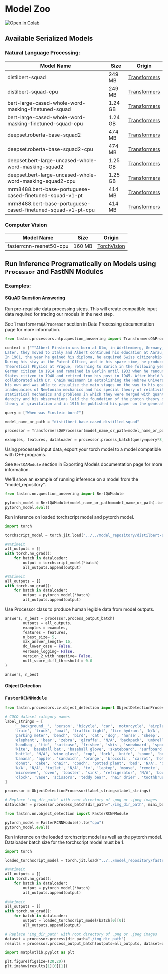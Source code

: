 # Model Zoo

[![Open In Colab](https://colab.research.google.com/assets/colab-badge.svg)](https://colab.research.google.com/github/aychang95/fastnn/blob/master/notebooks/model_zoo.ipynb)

## Available Serialized Models

### Natural Language Processing:

| Model Name | Size | Origin |
| ---------- | ---- | ------ |
| distilbert-squad | 249 MB | [Transformers](https://huggingface.co/distilbert-base-cased-distilled-squad) |
| distilbert-squad-cpu | 249 MB| [Transformers](https://huggingface.co/distilbert-base-cased-distilled-squad) |
| bert-large-cased-whole-word-masking-finetuned-squad | 1.24 GB | [Transformers](https://huggingface.co/bert-large-cased-whole-word-masking-finetuned-squad) |
| bert-large-cased-whole-word-masking-finetuned-squad-cpu | 1.24 GB | [Transformers](https://huggingface.co/bert-large-cased-whole-word-masking-finetuned-squad) |
| deepset.roberta-base-squad2 | 474 MB | [Transformers](https://huggingface.co/deepset/roberta-base-squad2) |
| deepset.roberta-base-squad2-cpu | 474 MB | [Transformers](https://huggingface.co/deepset/roberta-base-squad2) |
| deepset.bert-large-uncased-whole-word-masking-squad2 | 1.25 GB | [Transformers](https://huggingface.co/deepset/bert-large-uncased-whole-word-masking-squad2) |
| deepset.bert-large-uncased-whole-word-masking-squad2-cpu | 1.25 GB | [Transformers](https://huggingface.co/deepset/bert-large-uncased-whole-word-masking-squad2) |
| mrm8488.bert-base-portuguese-cased-finetuned-squad-v1-pt | 414 MB | [Transformers](https://huggingface.co/mrm8488/bert-base-portuguese-cased-finetuned-squad-v1-pt) |
| mrm8488.bert-base-portuguese-cased-finetuned-squad-v1-pt-cpu | 414 MB | [Transformers](https://huggingface.co/mrm8488/bert-base-portuguese-cased-finetuned-squad-v1-pt) |


### Computer Vision
| Model Name | Size | Origin |
| ---------- | ---- | ------ |
| fasterrcnn-resnet50-cpu | 160 MB | [TorchVision]() |



## Run Inference Programatically on Models using `Processor` and FastNN Modules

### Examples:

#### **SQuAD Question Answering**

Run pre-requisite data processing steps. This will create compatible input data required for tracing our models in the next step.

See `TransformersQAProcessor` section in Data Processing documentation page for more information.


```python
from fastnn.processors.nlp.question_answering import TransformersQAProcessor

context = ["""Albert Einstein was born at Ulm, in Württemberg, Germany, on March 14, 1879. Six weeks later the family moved to Munich, where he later on began his schooling at the Luitpold Gymnasium. 
Later, they moved to Italy and Albert continued his education at Aarau, Switzerland and in 1896 he entered the Swiss Federal Polytechnic School in Zurich to be trained as a teacher in physics and mathematics. 
In 1901, the year he gained his diploma, he acquired Swiss citizenship and, as he was unable to find a teaching post, he accepted a position as technical assistant in the Swiss Patent Office. In 1905 he obtained his doctor’s degree.
During his stay at the Patent Office, and in his spare time, he produced much of his remarkable work and in 1908 he was appointed Privatdozent in Berne. In 1909 he became Professor Extraordinary at Zurich, in 1911 Professor of 
Theoretical Physics at Prague, returning to Zurich in the following year to fill a similar post. In 1914 he was appointed Director of the Kaiser Wilhelm Physical Institute and Professor in the University of Berlin. He became a 
German citizen in 1914 and remained in Berlin until 1933 when he renounced his citizenship for political reasons and emigrated to America to take the position of Professor of Theoretical Physics at Princeton*. He became a United 
States citizen in 1940 and retired from his post in 1945. After World War II, Einstein was a leading figure in the World Government Movement, he was offered the Presidency of the State of Israel, which he declined, and he 
collaborated with Dr. Chaim Weizmann in establishing the Hebrew University of Jerusalem. Einstein always appeared to have a clear view of the problems of physics and the determination to solve them. He had a strategy of 
his own and was able to visualize the main stages on the way to his goal. He regarded his major achievements as mere stepping-stones for the next advance. At the start of his scientific work, Einstein realized the 
inadequacies of Newtonian mechanics and his special theory of relativity stemmed from an attempt to reconcile the laws of mechanics with the laws of the electromagnetic field. He dealt with classical problems of 
statistical mechanics and problems in which they were merged with quantum theory: this led to an explanation of the Brownian movement of molecules. He investigated the thermal properties of light with a low radiation
density and his observations laid the foundation of the photon theory of light. In his early days in Berlin, Einstein postulated that the correct interpretation of the special theory of relativity must also furnish a
theory of gravitation and in 1916 he published his paper on the general theory of relativity. During this time he also contributed to the problems of the theory of radiation and statistical mechanics."""]

query = ["When was Einstein born?"]

model_name_or_path = "distilbert-base-cased-distilled-squad"

processor = TransformersQAProcessor(model_name_or_path=model_name_or_path)

examples, features, dataloader = processor.process_batch(query=query*8, context=context*8, mini_batch_size=8, use_gpu=True)
```

Using processed input data, export your torch model to a model compatible with C++ programs.

See `BertQAModule` section in Exporting Models documentation page for more information.

We'll show an example of running inference on a model from the "model_repository".


```python
from fastnn.nn.question_answering import BertQAModule

pytorch_model = BertQAModule(model_name_or_path=model_name_or_path).to("cuda")
pytorch_model.eval()
```

Run inference on loaded torchscript model and pytorch model.


```python
import torch

torchscript_model = torch.jit.load("../../model_repository/distilbert-squad/1/model.pt")

#%%timeit
all_outputs = []
with torch.no_grad():
    for batch in dataloader:
        output = torchscript_model(*batch) 
        all_outputs.append(output)

#%%timeit
all_outputs = []
with torch.no_grad():
    for batch in dataloader:
        output = pytorch_model(*batch) 
        all_outputs.append(output)
```

Use Processor class to produce human legible data from model outputs.


```python
answers, n_best = processor.process_output_batch(
        outputs = all_outputs,
        examples = examples,
        features = features,
        n_best_size= 5,
        max_answer_length= 16,
        do_lower_case = False,
        verbose_logging= False,
        version_2_with_negative= False,
        null_score_diff_threshold = 0.0
)

answers, n_best
```

#### **Object Detection**

### **`FasterRCNNModule`**


```python
from fastnn.processors.cv.object_detection import ObjectDetectionProcessor

# COCO dataset category names
label_strings = [
    '__background__', 'person', 'bicycle', 'car', 'motorcycle', 'airplane', 'bus',
    'train', 'truck', 'boat', 'traffic light', 'fire hydrant', 'N/A', 'stop sign',
    'parking meter', 'bench', 'bird', 'cat', 'dog', 'horse', 'sheep', 'cow',
    'elephant', 'bear', 'zebra', 'giraffe', 'N/A', 'backpack', 'umbrella', 'N/A', 'N/A',
    'handbag', 'tie', 'suitcase', 'frisbee', 'skis', 'snowboard', 'sports ball',
    'kite', 'baseball bat', 'baseball glove', 'skateboard', 'surfboard', 'tennis racket',
    'bottle', 'N/A', 'wine glass', 'cup', 'fork', 'knife', 'spoon', 'bowl',
    'banana', 'apple', 'sandwich', 'orange', 'broccoli', 'carrot', 'hot dog', 'pizza',
    'donut', 'cake', 'chair', 'couch', 'potted plant', 'bed', 'N/A', 'dining table',
    'N/A', 'N/A', 'toilet', 'N/A', 'tv', 'laptop', 'mouse', 'remote', 'keyboard', 'cell phone',
    'microwave', 'oven', 'toaster', 'sink', 'refrigerator', 'N/A', 'book',
    'clock', 'vase', 'scissors', 'teddy bear', 'hair drier', 'toothbrush'
]

processor = ObjectDetectionProcessor(label_strings=label_strings)

# Replace "img_dir_path" with root directory of .png or .jpeg images
dataloader = processor.process_batch(dir_path="./img_dir_path", mini_batch_size=2, use_gpu=False)
```


```python
from fastnn.nn.object_detection import FasterRCNNModule

pytorch_model = FasterRCNNModule().to("cpu")
pytorch_model.eval()
```

Run inference on the loaded torchscript model as well as the pytorch model. Dataloader batch size for the torchscript model must be 1.


```python
import torch

loaded_torchscript_model = torch.jit.load("../../model_repository/fasterrcnn-resnet50-cpu/1/model.pt")

#%%timeit
all_outputs = []
with torch.no_grad():
    for batch in dataloader:
        output = pytorch_model(*batch) 
        all_outputs.append(output)
        
#%%timeit
all_outputs = []
with torch.no_grad():
    for batch in dataloader:
        output = loaded_torchscript_model(batch[0][0]) 
        all_outputs.append(output)
```


```python
# Replace "img_dir_path" with root directory of .png or .jpeg images
dataset = processor.process(dir_path="./img_dir_path")
results = processor.process_output_batch(outputs=all_outputs, dataset=dataset)
```


```python
import matplotlib.pyplot as plt

plt.figure(figsize=(20,20))
plt.imshow(results[1][0][1])
```

